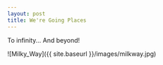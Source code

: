 ```yaml
---
layout: post
title: We're Going Places
---
```


To infinity... And beyond!

![Milky_Way]({{ site.baseurl }}/images/milkway.jpg)